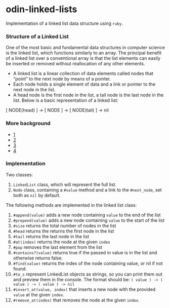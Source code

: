 # odin-linked-lists
Implementation of a linked list data structure using `ruby`.

### Structure of a Linked List
One of the most basic and fundamental data structures in computer science is the linked list, which functions similarly to an array. The principal benefit of a linked list over a conventional array is that the list elements can easily be inserted or removed without reallocation of any other elements.
* A linked list is a linear collection of data elements called nodes that “point” to the next node by means of a pointer.
* Each node holds a single element of data and a link or pointer to the next node in the list.
* A head node is the first node in the list, a tail node is the last node in the list. Below is a basic representation of a linked list:

[ NODE(head) ] -> [ NODE ] -> [ NODE(tail) ] -> nil

### More background
* [1](https://www.youtube.com/watch?v=oiW79L8VYXk)
* [2](https://dev.to/vaidehijoshi/whats-a-linked-list-anyway)
* [3](https://www.sitepoint.com/rubys-missing-data-structure/)
* [4](https://web.archive.org/web/20200217010131/http://www.cs.cmu.edu/~adamchik/15-121/lectures/Linked%20Lists/linked%20lists.html)


### Implementation 
Two classes:
1. `LinkedList` class, which will represent the full list.
2. `Node` class, containing a `#value` method and a link to the `#next_node`, set both as `nil` by default.

The following methods are implemented in the linked list class:
1. `#append(value)` adds a new node containing `value` to the end of the list
2. `#prepend(value)` adds a new node containing `value` to the start of the list
3. `#size` returns the total number of nodes in the list
4. `#head` returns the returns the first node in the list
5. `#tail` returns the last node in the list
6. `#at(index)` returns the node at the given `index`
7. `#pop` removes the last element from the list
8. `#contains?(value)` returns true if the passed in value is in the list and otherwise returns false.
9. `#find(value)` returns the index of the node containing value, or nil if not found.
10. `#to_s` represent LinkedList objects as strings, so you can print them out and preview them in the console. The format should be: `( value ) -> ( value ) -> ( value ) -> nil`
11. `#insert_at(value, index)` that inserts a new node with the provided `value` at the given `index`.
12. `#remove_at(index)` that removes the node at the given `index`.